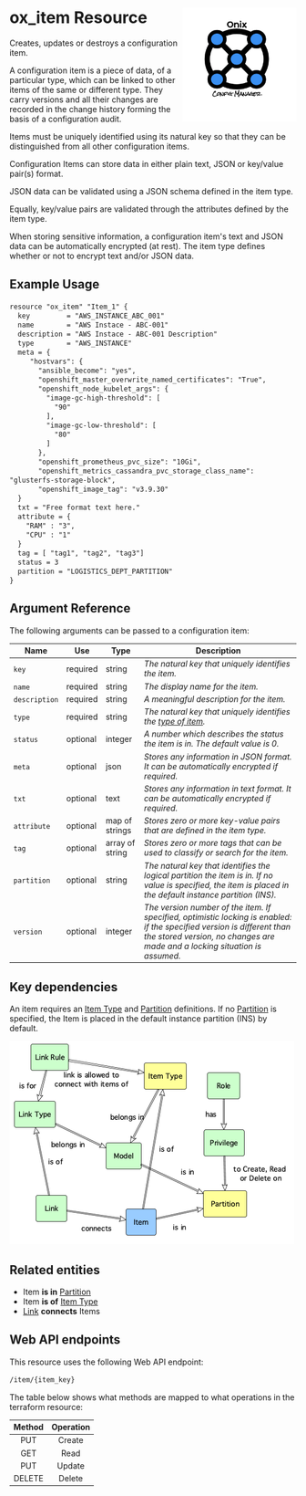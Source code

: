 # ox_item Resource <img src="../../../docs/pics/ox.png" width="200" height="200" align="right">

Creates, updates or destroys a configuration item.

A configuration item is a piece of data, of a particular type, which can be linked to other items of the same or different type. They carry versions and all their changes are recorded in the change history forming the basis of a configuration audit.

Items must be uniquely identified using its natural key so that they can be distinguished from all other configuration items.

Configuration Items can store data in either plain text, JSON or key/value pair(s) format.

JSON data can be validated using a JSON schema defined in the item type.

Equally, key/value pairs are validated through the attributes defined by the item type.

When storing sensitive information, a configuration item's text and JSON data can be automatically encrypted (at rest). The item type defines whether or not to encrypt text and/or JSON data.

## Example Usage

```hcl
resource "ox_item" "Item_1" {
  key         = "AWS_INSTANCE_ABC_001"
  name        = "AWS Instace - ABC-001"
  description = "AWS Instace - ABC-001 Description"
  type        = "AWS_INSTANCE"
  meta = {
     "hostvars": {
       "ansible_become": "yes",
       "openshift_master_overwrite_named_certificates": "True",
       "openshift_node_kubelet_args": {
         "image-gc-high-threshold": [
           "90"
         ],
         "image-gc-low-threshold": [
           "80"
         ]
       },
       "openshift_prometheus_pvc_size": "10Gi",
       "openshift_metrics_cassandra_pvc_storage_class_name": "glusterfs-storage-block",
       "openshift_image_tag": "v3.9.30"
  }
  txt = "Free format text here."
  attribute = {
    "RAM" : "3",
    "CPU" : "1"
  }
  tag = [ "tag1", "tag2", "tag3"]
  status = 3
  partition = "LOGISTICS_DEPT_PARTITION"
}
```

## Argument Reference

The following arguments can be passed to a configuration item:

| Name | Use | Type |  Description |
|---|---|---|---|
| `key` | required | string | *The natural key that uniquely identifies the item.* |
| `name`| required | string | *The display name for the item.* |
| `description`| required | string | *A meaningful description for the item.* |
| `type` | required | string | *The natural key that uniquely identifies the [type of item](ox_item_type.md).* |
| `status` | optional | integer | *A number which describes the status the item is in. The default value is 0.* |
| `meta` | optional | json | *Stores any information in JSON format. It can be automatically encrypted if required.* |
| `txt` | optional | text | *Stores any information in text format. It can be automatically encrypted if required.* |
| `attribute` | optional | map of strings | *Stores zero or more key-value pairs that are defined in the item type.* |
| `tag` | optional | array of string | *Stores zero or more tags that can be used to classify or search for the item.* |
| `partition` | optional | string | *The natural key that identifies the logical partition the item is in. If no value is specified, the item is placed in the default instance partition (INS).* |
| `version` | optional | integer | *The version number of the item. If specified, optimistic locking is enabled: if the specified version is different than the stored version, no changes are made and a locking situation is assumed.* |

## Key dependencies

An item requires an [Item Type](ox_item_type.md) and [Partition](ox_partition.md) definitions.
If no [Partition](ox_partition.md) is specified, the Item is placed in the default instance partition (INS) by default. 

![Item](../pics/item.png)

## Related entities

- Item **is in** [Partition](ox_partition.md)
- Item **is of** [Item Type](ox_item_type.md)
- [Link](ox_link.md) **connects** Items

## Web API endpoints

This resource uses the following Web API endpoint: 

```bash
/item/{item_key}
```

The table below shows what methods are mapped to what operations in the terraform resource:

| **Method** | **Operation** |
|:---:|:---:|
| PUT | Create |
| GET | Read |
| PUT | Update |
| DELETE | Delete  |

